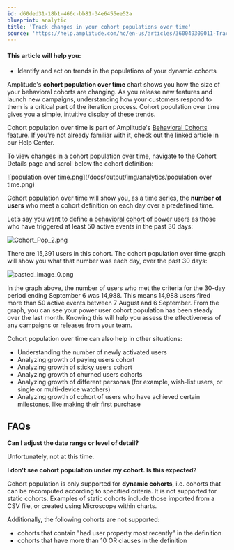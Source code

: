 ```yaml
---
id: d60ded31-18b1-466c-bb81-34e6455ee52a
blueprint: analytic
title: 'Track changes in your cohort populations over time'
source: 'https://help.amplitude.com/hc/en-us/articles/360049309011-Track-changes-in-your-cohort-populations-over-time'
---
```

#### This article will help you:

* Identify and act on trends in the populations of your dynamic cohorts

Amplitude's **cohort population over time** chart shows you how the size of your behavioral cohorts are changing. As you release new features and launch new campaigns, understanding how your customers respond to them is a critical part of the iteration process. Cohort population over time gives you a simple, intuitive display of these trends.

Cohort population over time is part of Amplitude's [Behavioral Cohorts](/docs/analytics/behavioral-cohorts) feature. If you're not already familiar with it, check out the linked article in our Help Center.

To view changes in a cohort population over time, navigate to the Cohort Details page and scroll below the cohort definition:

![population over time.png](/docs/output/img/analytics/population over time.png)

Cohort population over time will show you, as a time series, the **number of users** who meet a cohort definition on each day over a predefined time.

Let’s say you want to define a [behavioral cohort](/docs/analytics/behavioral-cohorts) of power users as those who have triggered at least 50 active events in the past 30 days:

![Cohort_Pop_2.png](/docs/output/img/analytics/Cohort_Pop_2.png)

There are 15,391 users in this cohort. The cohort population over time graph will show you what that number was each day, over the past 30 days:

![pasted_image_0.png](/docs/output/img/analytics/pasted_image_0.png)

In the graph above, the number of users who met the criteria for the 30-day period ending September 6 was 14,988. This means 14,988 users fired more than 50 active events between 7 August and 6 September. From the graph, you can see your power user cohort population has been steady over the last month. Knowing this will help you assess the effectiveness of any campaigns or releases from your team.

Cohort population over time can also help in other situations:

* Understanding the number of newly activated users
* Analyzing growth of paying users cohort
* Analyzing growth of [sticky users](/docs/analytics/charts/stickiness/stickiness-identify-features) cohort
* Analyzing growth of churned users cohorts
* Analyzing growth of different personas (for example, wish-list users, or single or multi-device watchers)
* Analyzing growth of cohort of users who have achieved certain milestones, like making their first purchase

## FAQs

**Can I adjust the date range or level of detail?**

Unfortunately, not at this time.

**I don’t see cohort population under my cohort. Is this expected?**

Cohort population is only supported for **dynamic cohorts**, i.e. cohorts that can be recomputed according to specified criteria. It is not supported for static cohorts. Examples of static cohorts include those imported from a CSV file, or created using Microscope within charts.

Additionally, the following cohorts are not supported:

* cohorts that contain "had user property most recently" in the definition
* cohorts that have more than 10 OR clauses in the definition
